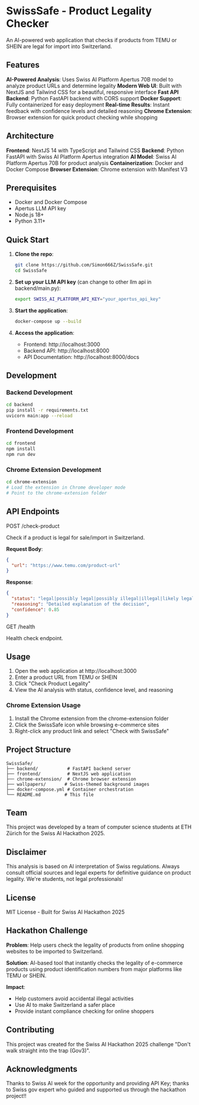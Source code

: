 # SwissSafe - Product Legality Checker

An AI-powered web application that checks if products from TEMU or SHEIN are legal for import into Switzerland.

## Features

**AI-Powered Analysis**: Uses Swiss AI Platform Apertus 70B model to analyze product URLs and determine legality
**Modern Web UI**: Built with NextJS and Tailwind CSS for a beautiful, responsive interface
**Fast API Backend**: Python FastAPI backend with CORS support
**Docker Support**: Fully containerized for easy deployment
**Real-time Results**: Instant feedback with confidence levels and detailed reasoning
**Chrome Extension**: Browser extension for quick product checking while shopping

## Architecture

**Frontend**: NextJS 14 with TypeScript and Tailwind CSS
**Backend**: Python FastAPI with Swiss AI Platform Apertus integration
**AI Model**: Swiss AI Platform Apertus 70B for product analysis
**Containerization**: Docker and Docker Compose
**Browser Extension**: Chrome extension with Manifest V3

## Prerequisites

- Docker and Docker Compose
- Apertus LLM API key
- Node.js 18+
- Python 3.11+

## Quick Start

1. **Clone the repo**:
   ```bash
   git clone https://github.com/Simon666Z/SwissSafe.git
   cd SwissSafe
   ```

2. **Set up your LLM API key** (can change to other llm api in backend/main.py):
   ```bash
   export SWISS_AI_PLATFORM_API_KEY="your_apertus_api_key" 
   ```

3. **Start the application**:
   ```bash
   docker-compose up --build
   ```

4. **Access the application**:
   - Frontend: http://localhost:3000
   - Backend API: http://localhost:8000
   - API Documentation: http://localhost:8000/docs

## Development

### Backend Development
```bash
cd backend
pip install -r requirements.txt
uvicorn main:app --reload
```

### Frontend Development
```bash
cd frontend
npm install
npm run dev
```

### Chrome Extension Development
```bash
cd chrome-extension
# Load the extension in Chrome developer mode
# Point to the chrome-extension folder
```

## API Endpoints

POST /check-product

Check if a product is legal for sale/import in Switzerland.

**Request Body**:
```json
{
  "url": "https://www.temu.com/product-url"
}
```

**Response**:
```json
{
  "status": "legal|possibly legal|possibly illegal|illegal|likely legal|likely illegal",
  "reasoning": "Detailed explanation of the decision",
  "confidence": 0.85
}
```

GET /health

Health check endpoint.

## Usage

1. Open the web application at http://localhost:3000
2. Enter a product URL from TEMU or SHEIN
3. Click "Check Product Legality"
4. View the AI analysis with status, confidence level, and reasoning

### Chrome Extension Usage
1. Install the Chrome extension from the chrome-extension folder
2. Click the SwissSafe icon while browsing e-commerce sites
3. Right-click any product link and select "Check with SwissSafe"

## Project Structure

```
SwissSafe/
├── backend/           # FastAPI backend server
├── frontend/          # NextJS web application
├── chrome-extension/  # Chrome browser extension
├── wallpapers/       # Swiss-themed background images
├── docker-compose.yml # Container orchestration
└── README.md         # This file
```

## Team

This project was developed by a team of computer science students at ETH Zürich for the Swiss AI Hackathon 2025.

## Disclaimer

This analysis is based on AI interpretation of Swiss regulations. Always consult official sources and legal experts for definitive guidance on product legality. We're students, not legal professionals!

## License

MIT License - Built for Swiss AI Hackathon 2025

## Hackathon Challenge

**Problem**: Help users check the legality of products from online shopping websites to be imported to Switzerland.

**Solution**: AI-based tool that instantly checks the legality of e-commerce products using product identification numbers from major platforms like TEMU or SHEIN.

**Impact**: 
- Help customers avoid accidental illegal activities
- Use AI to make Switzerland a safer place
- Provide instant compliance checking for online shoppers

## Contributing

This project was created for the Swiss AI Hackathon 2025 challenge "Don't walk straight into the trap (Gov3)".

## Acknowledgments

Thanks to Swiss AI week for the opportunity and providing API Key; thanks to Swiss gov expert who guided and supported us through the hackathon project!!